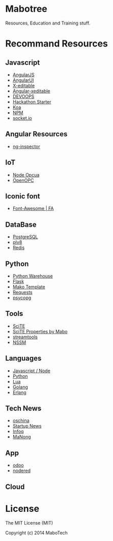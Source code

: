 Mabotree
========

Resources, Education and Training stuff.


Recommand Resources
===================

## Javascript

- [AngularJS](https://angularjs.org/)
- [AngularUI](http://angular-ui.github.io/)
- [X-editable](http://vitalets.github.io/x-editable/)
- [Angular-xeditable](https://github.com/vitalets/angular-xeditable)
- [DEVOOPS](https://github.com/devoopsme/devoops)
- [Hackathon Starter](https://github.com/sahat/hackathon-starter)
- [Koa](https://github.com/koajs/koa)
- [NPM](https://www.npmjs.org/)
- [socket.io](http://socket.io/)

## Angular Resources

- [ng-inspector](http://ng-inspector.org/)

## IoT

- [Node Opcua](https://github.com/node-opcua/node-opcua)
- [OpenOPC](http://openopc.sourceforge.net/)


##  Iconic font

- [Font-Awesome | FA](http://fontawesome.io/icons/)

## DataBase

- [PostgreSQL](http://www.postgresql.org/)
- [plv8](https://code.google.com/p/plv8js/)
- [Redis](http://redis.io/)


## Python

- [Python Warehouse](https://warehouse.python.org/)
- [Flask](http://flask.pocoo.org/)
- [Mako Template](http://www.makotemplates.org/)
- [Requests](https://github.com/kennethreitz/requests)
- [psycopg](http://initd.org/psycopg/)


## Tools

- [SciTE](http://www.scintilla.org/ "SciTE")
- [SciTE Properties by Mabo](https://github.com/majj/scite "SciTE properties")
- [streamtools](https://github.com/nytlabs/streamtools)
- [NSSM](http://nssm.cc/)

## Languages

- [Javascript / Node](http://nodejs.org/)
- [Python](https://www.python.org/)
- [Lua](http://www.postgresql.org/)
- [Golang](http://golang.org/project/)
- [Erlang](http://www.erlang.org/)

## Tech News

- [oschina](http://www.oschina.net/)
- [Startup News](http://news.dbanotes.net/)
- [Infoq](http://www.infoq.com/)
- [MaNong](http://weekly.manong.io/)

## App

- [odoo](https://github.com/odoo/odoo)
- [nodered](http://nodered.org/)

## Cloud




License
=======

The MIT License (MIT)

Copyright (c) 2014 MaboTech


